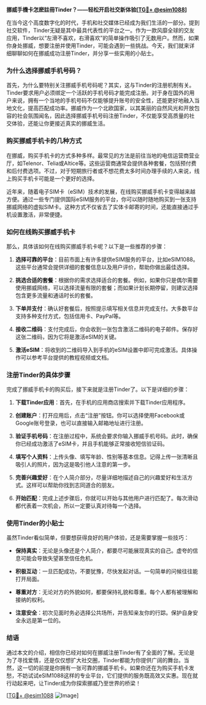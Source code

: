 **挪威手機卡怎麽註冊Tinder？——轻松开启社交新体验[[TG💪+ @esim1088](https://t.me/s/esim1088)]**

在当今这个高度数字化的时代，手机和社交媒体已经成为我们生活的一部分。提到社交软件，Tinder无疑是其中最具代表性的平台之一。作为一款风靡全球的交友应用，Tinder以“左滑不喜欢，右滑喜欢”的简单操作吸引了无数用户。然而，如果你身处挪威，想要注册并使用Tinder，可能会遇到一些挑战。今天，我们就来详细聊聊如何在挪威成功注册Tinder，并分享一些实用的小贴士。

### **为什么选择挪威手机号码？**

首先，为什么要特别关注挪威手机号码呢？其实，这与Tinder的注册机制有关。Tinder要求用户必须绑定一个活跃的手机号码才能完成注册。对于身在国外的用户来说，拥有一个当地的手机号码不仅能够提升账号的安全性，还能更好地融入当地文化，提高匹配成功率。挪威作为一个北欧国家，以其美丽的自然风光和开放包容的社会氛围闻名，因此选择挪威手机号码注册Tinder，不仅能享受高质量的社交体验，还能让你更接近真实的挪威生活。

### **购买挪威手机卡的几种方式**

在挪威，购买手机卡的方式多种多样。最常见的方法是前往当地的电信运营商营业厅，如Telenor、Telia或Altice等。这些运营商通常会提供各种套餐，包括预付费和后付费选项。不过，对于短期旅行者或不想花费太多时间办理手续的人来说，线上购买手机卡可能是一个更好的选择。

近年来，随着电子SIM卡（eSIM）技术的发展，在线购买挪威手机卡变得越来越方便。通过一些专门提供国际eSIM服务的平台，你可以随时随地购买到一张支持挪威网络的虚拟SIM卡。这种方式不仅省去了实体卡邮寄的时间，还能直接通过手机设置激活，非常便捷。

### **如何在线购买挪威手机卡**

那么，具体该如何在线购买挪威手机卡呢？以下是一些推荐的步骤：

1. **选择可靠的平台**：目前市面上有许多提供eSIM服务的平台，比如eSIM1088。这些平台通常会提供详细的套餐信息以及用户评价，帮助你做出最佳选择。
   
2. **挑选合适的套餐**：根据你的需求选择适合的套餐。例如，如果你只是偶尔需要使用挪威网络，可以选择流量有限的套餐；而如果计划长期停留，则建议选择包含更多流量和通话时长的套餐。

3. **下单并支付**：确认好套餐后，按照提示填写相关信息并完成支付。大多数平台支持多种支付方式，包括信用卡、PayPal等。

4. **接收二维码**：支付完成后，你会收到一张包含激活二维码的电子邮件。保存好这张二维码，因为它将是激活eSIM的关键。

5. **激活eSIM**：将收到的二维码导入到手机的eSIM设置中即可完成激活。具体操作可以参考平台提供的教程视频或文档。

### **注册Tinder的具体步骤**

完成了挪威手机卡的购买后，接下来就是注册Tinder了。以下是详细的步骤：

1. **下载Tinder应用**：首先，在手机的应用商店搜索并下载Tinder应用程序。

2. **创建账户**：打开应用后，点击“注册”按钮。你可以选择使用Facebook或Google账号登录，也可以直接输入邮箱地址进行注册。

3. **验证手机号码**：在注册过程中，系统会要求你输入挪威手机号码。此时，确保你已经成功激活了eSIM卡，并且手机能够正常接收短信验证码。

4. **填写个人资料**：上传头像、填写年龄、性别等基本信息。记得上传一张清晰且吸引人的照片，因为这是吸引他人注意的第一步。

5. **完善兴趣爱好**：在个人简介部分，尽量详细地描述自己的兴趣爱好和生活方式。这样可以帮助你找到志同道合的朋友。

6. **开始匹配**：完成上述步骤后，你就可以开始与其他用户进行匹配了。每次滑动都代表着一次机会，所以一定要认真对待每一个选择。

### **使用Tinder的小贴士**

虽然Tinder看似简单，但要想获得良好的用户体验，还是需要掌握一些技巧：

- **保持真实**：无论是头像还是个人简介，都要尽可能展现真实的自己。虚夸的信息可能会导致失望甚至信任危机。
  
- **积极互动**：一旦匹配成功，不要犹豫，尽快发起对话。一句简单的问候往往能打开局面。

- **尊重对方**：无论对方的外貌如何，都要保持礼貌和尊重。每个人都有被理解和接纳的权利。

- **注意安全**：初次见面时务必选择公共场所，并告知亲友你的行踪。保护自身安全永远是第一位的。

### **结语**

通过本文的介绍，相信你已经对如何在挪威注册Tinder有了全面的了解。无论是为了寻找爱情，还是仅仅想扩大社交圈，Tinder都能为你提供广阔的舞台。当然，这一切的前提是你拥有一张可靠的挪威手机卡。如果你还在为购买手机卡发愁，不妨试试eSIM1088这样的专业平台，它们提供的服务既高效又实惠。现在就行动起来吧，让Tinder成为你探索挪威乃至世界的桥梁！

[[TG💪+ @esim1088](https://t.me/s/esim1088) ![Image](https://i.postimg.cc/4NQfJmqS/Snipaste-2025-05-13-00-14-12.png)]
